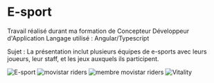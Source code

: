 # E-sport

Travail réalisé durant ma formation de Concepteur Développeur d'Application 
Langage utilisé : Angular/Typescript

Sujet : La présentation inclut plusieurs équipes de e-sports avec leurs joueurs, leur staff, et les jeux auxquels ils participent.

![E-sport](https://github.com/JonathanG-coder/E-sport/assets/159537523/39bf0d82-59dc-4773-a26d-18b8b7ee02ca)
![movistar riders](https://github.com/JonathanG-coder/E-sport/assets/159537523/e4ae5f39-e114-4311-aea1-39fcd2b3c2b9)
![membre movistar riders](https://github.com/JonathanG-coder/E-sport/assets/159537523/c763ed89-34f5-4cff-bc6e-e49a788d33bb)
![Vitality](https://github.com/JonathanG-coder/E-sport/assets/159537523/e525fdd9-b53b-40d6-8fd1-87f36a9e7487)


